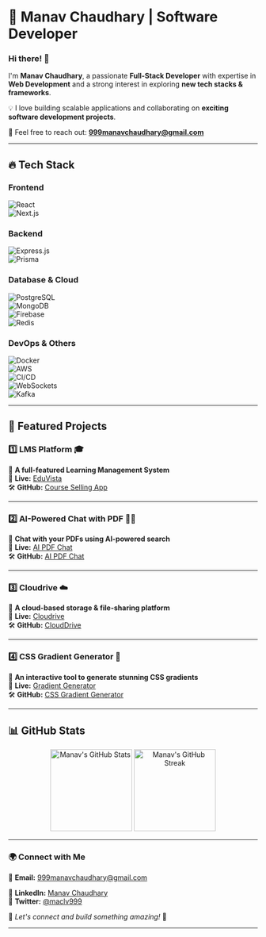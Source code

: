 # 🚀 Manav Chaudhary | Software Developer  

### Hi there! 👋  

I'm **Manav Chaudhary**, a passionate **Full-Stack Developer** with expertise in **Web Development** and a strong interest in exploring **new tech stacks & frameworks**.  

💡 I love building scalable applications and collaborating on **exciting software development projects**.  

📩 Feel free to reach out: **999manavchaudhary@gmail.com**  

---

## 🔥 Tech Stack  

### Frontend  
![React](https://img.shields.io/badge/React-20232A?style=for-the-badge&logo=react&logoColor=61DAFB)  
![Next.js](https://img.shields.io/badge/Next.js-000000?style=for-the-badge&logo=next.js&logoColor=white)  

### Backend  
![Express.js](https://img.shields.io/badge/Express.js-000000?style=for-the-badge&logo=express&logoColor=white)  
![Prisma](https://img.shields.io/badge/Prisma-2D3748?style=for-the-badge&logo=prisma&logoColor=white)  

### Database & Cloud  
![PostgreSQL](https://img.shields.io/badge/PostgreSQL-316192?style=for-the-badge&logo=postgresql&logoColor=white)  
![MongoDB](https://img.shields.io/badge/MongoDB-4EA94B?style=for-the-badge&logo=mongodb&logoColor=white)  
![Firebase](https://img.shields.io/badge/Firebase-ffca28?style=for-the-badge&logo=firebase&logoColor=black)  
![Redis](https://img.shields.io/badge/Redis-DC382D?style=for-the-badge&logo=redis&logoColor=white)  

### DevOps & Others  
![Docker](https://img.shields.io/badge/Docker-2496ED?style=for-the-badge&logo=docker&logoColor=white)  
![AWS](https://img.shields.io/badge/AWS-232F3E?style=for-the-badge&logo=amazonaws&logoColor=white)  
![CI/CD](https://img.shields.io/badge/CI/CD-4285F4?style=for-the-badge&logo=githubactions&logoColor=white)  
![WebSockets](https://img.shields.io/badge/WebSockets-009688?style=for-the-badge&logo=websockets&logoColor=white)  
![Kafka](https://img.shields.io/badge/Apache%20Kafka-231F20?style=for-the-badge&logo=apachekafka&logoColor=white)  

---

## 🌟 Featured Projects  

### 1️⃣ LMS Platform 🎓  
📌 **A full-featured Learning Management System**  
🔗 **Live:** [EduVista](https://eduvista.manavchaudhary.tech/)  
🛠 **GitHub:** [Course Selling App](https://github.com/ManavChaudhary999/Course-Selling-App)  

---

### 2️⃣ AI-Powered Chat with PDF 🤖📜  
📌 **Chat with your PDFs using AI-powered search**  
🔗 **Live:** [AI PDF Chat](https://ai-pdf-chat-nine.vercel.app/)  
🛠 **GitHub:** [AI PDF Chat](https://github.com/ManavChaudhary999/AI-PDF-Chat)  

---

### 3️⃣ Cloudrive ☁️  
📌 **A cloud-based storage & file-sharing platform**  
🔗 **Live:** [Cloudrive](https://cloudrive.manavchaudhary.tech/)  
🛠 **GitHub:** [CloudDrive](https://github.com/ManavChaudhary999/CloudDrive)  

---

### 4️⃣ CSS Gradient Generator 🎨  
📌 **An interactive tool to generate stunning CSS gradients**  
🔗 **Live:** [Gradient Generator](https://css-gradient-generator-999.netlify.app/)  
🛠 **GitHub:** [CSS Gradient Generator](https://github.com/ManavChaudhary999/CSS-Gradient-Generator)  

---

## 📊 GitHub Stats  

<p align="center">  
  <img src="https://github-readme-stats.vercel.app/api?username=ManavChaudhary999&show_icons=true&theme=radical" alt="Manav's GitHub Stats" height="165"/>  
  <img src="https://github-readme-streak-stats.herokuapp.com/?user=ManavChaudhary999&theme=radical" alt="Manav's GitHub Streak" height="165"/>  
</p>  

---

### 🌍 Connect with Me  

💌 **Email:** [999manavchaudhary@gmail.com](mailto:999manavchaudhary@gmail.com)  

🔗 **LinkedIn:** [Manav Chaudhary](https://www.linkedin.com/in/manav-chaudhary-829909333/)  
🔗 **Twitter:** [@maclv999](https://x.com/maclv999)

💙 _Let's connect and build something amazing!_ 🚀  

---
